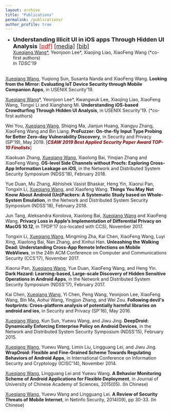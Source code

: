 ```yaml
---
layout: archive
title: "Publications"
permalink: /publications/
author_profile: true
---
```


<ul>
  <li>
    <font size="4">
      <strong>Understanding Illicit UI in iOS apps Through Hidden UI Analysis</strong>
      <a style="color:#FF0000" href="https://xw48.github.io/files/lee2019understanding.pdf" target="_blank">[pdf]</a>
      <a class="text-danger" href="https://spectrum.ieee.org/tech-talk/computing/software/new-screening-technique-reveals-142-malicious-apple-apps" target="_blank">[media]</a>
      <a class="text-success" href="https://xw48.github.io/files/lee2019understanding.bib" target="_blank">[bib]</a>
    </font>
    <br><span style="text-decoration:underline;">Xueqiang Wang*</span>, Yeonjoon Lee*, Xiaojing Liao, XiaoFeng Wang (*co-first authors)
    <br><i>In TDSC'19</i>
  </li>
  <br>
</ul>


<p><span style="text-decoration:underline;">Xueqiang Wang</span>, Yuqiong Sun, Susanta Nanda and XiaoFeng Wang. <strong>Looking from the Mirror: Evaluating IoT Device Security through Mobile Companion Apps</strong>, in USENIX Security'19.</p>
<p><span style="text-decoration:underline;">Xueqiang Wang</span>*, Yeonjoon Lee*, Kwangwuk Lee, Xiaojing Liao, XiaoFeng Wang, Tongxi Li and Xianghang Mi. <strong>Understanding iOS-based Crowdturfing Through Hidden UI Analysis</strong>, in USENIX Security'19. (*co-first authors)</p>
<p>Wei You, <span style="text-decoration:underline;">Xueqiang Wang</span>, Shiqing Ma, Jianjun Huang, Xiangyu Zhang, XiaoFeng Wang and Bin Liang. <strong>ProFuzzer: On-the-fly Input Type Probing for Better Zero-day Vulnerability Discovery</strong>, in Security and Privacy (SP'19), May 2019. [<b><i><span style="color:maroon;">CSAW 2019 Best Applied Security Paper Award TOP-10 Finalists</span></i></b>]</p>
<p>Xiaokuan Zhang, <span style="text-decoration:underline;">Xueqiang Wang</span>, Xiaolong Bai, Yinqian Zhang and XiaoFeng Wang. <strong>OS-level Side Channels without Procfs: Exploring Cross-App Information Leakage on iOS</strong>, in the Network and Distributed System Security Symposium (NDSS'18), February 2018.</p>
<p>Yue Duan, Mu Zhang, Abhishek Vasist Bhaskar, Heng Yin, Xiaorui Pan, Tongxin Li, <span style="text-decoration:underline;">Xueqiang Wang</span>, and Xiaofeng Wang. <strong>Things You May Not Know About Android (Un)Packers: A Systematic Study based on Whole-System Emulation</strong>, in the Network and Distributed System Security Symposium (NDSS'18), February 2018.</p>
<p>Jun Tang, Aleksandra Korolova, Xiaolong Bai, <span style="text-decoration:underline;">Xueqiang Wang</span> and XiaoFeng Wang. <strong>Privacy Loss in Apple’s Implementation of Differential Privacy on MacOS 10.12</strong>, in TPDP'17 (co-located with CCS), November 2017.</p>
<p>Tongxin Li, <span style="text-decoration:underline;">Xueqiang Wang</span>, Mingming Zha, Kai Chen, XiaoFeng Wang, Luyi Xing, Xiaolong Bai, Nan Zhang, and Xinhui Han. <strong>Unleashing the Walking Dead: Understanding Cross-App Remote Infections on Mobile WebViews</strong>,&nbsp;in the 24th ACM Conference on Computer and Communications Security (CCS'17), November 2017.</p>
<p>Xiaorui Pan, <span style="text-decoration:underline;">Xueqiang Wang</span>, Yue Duan, XiaoFeng Wang, and Heng Yin. <strong>Dark Hazard: Learning-based, Large-scale Discovery of Hidden Sensitive Operations in Android Apps</strong>, in the Network and Distributed System Security Symposium (NDSS'17), February 2017.</p>
<p>Kai Chen, <span style="text-decoration:underline;">Xueqiang Wang</span>, Yi Chen, Peng Wang, Yeonjoon Lee, XiaoFeng Wang, Bin Ma, Aohui Wang, Yingjun Zhang, and Wei Zou. <strong>Following devil's footprints: Cross-platform analysis of potentially harmful libraries on android and ios</strong>, in Security and Privacy (SP'16), May 2016.</p>
<p><span style="text-decoration:underline;">Xueqiang Wang</span>, Kun Sun, Yuewu Wang, and Jiwu Jing. <strong>DeepDroid: Dynamically Enforcing Enterprise Policy on Android Devices</strong>,&nbsp;in the Network and Distributed System Security Symposium (NDSS'15), February 2015.</p>
<p><span style="text-decoration:underline;">Xueqiang Wang</span>, Yuewu Wang, Limin Liu, Lingguang Lei, and Jiwu Jing. <strong>WrapDroid: Flexible and Fine-Grained Scheme Towards Regulating Behaviors of Android Apps</strong>, in International Conference on Information Security and Cryptology (ICISC'14), November 2014.</p>
<p><span style="text-decoration:underline;">Xueqiang Wang</span>, Lingguang Lei and Yuewu Wang.&nbsp;<strong>A Behavior Monitoring Scheme of Android Applications for Flexible Deployment</strong>, in Journal of University of Chinese Academy of Sciences, 2015(05). (In Chinese)</p>
<p><span style="text-decoration:underline;">Xueqiang Wang</span>, Yuewu Wang and Lingguang Lei.&nbsp;<strong>A Review of Security Threats of Mobile Internet</strong>, in&nbsp;Netinfo Security, 2014(09), pp 30-33. (In Chinese)</p>
<div class="grammarly-disable-indicator"></div>
<div class="grammarly-disable-indicator"></div>
<div class="grammarly-disable-indicator"></div>
